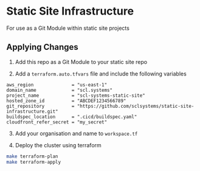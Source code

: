 # Static Site Infrastructure

For use as a Git Module within static site projects

## Applying Changes

1. Add this repo as a Git Module to your static site repo

2. Add a `terraform.auto.tfvars` file and include the following variables

```hcl-terraform
aws_region              = "us-east-1"
domain_name             = "scl.systems"
project_name            = "scl-systems-static-site"
hosted_zone_id          = "ABCDEF1234566789"
git_repository          = "https://github.com/sclsystems/static-site-infrastructure.git"
buildspec_location      = ".cicd/buildspec.yaml"
cloudfront_refer_secret = "my_secret"
```

3. Add your organisation and name to `workspace.tf`

4. Deploy the cluster using terraform

```bash
make terraform-plan
make terraform-apply
```
